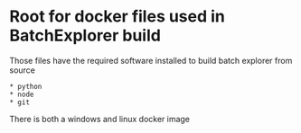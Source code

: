 # Root for docker files used in BatchExplorer build

Those files have the required software installed to build batch explorer from source

    * python
    * node
    * git

There is both a windows and linux docker image
